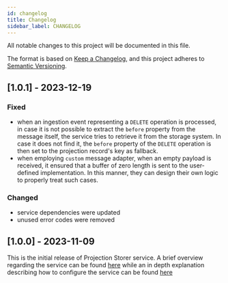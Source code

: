 ```yaml
---
id: changelog
title: Changelog
sidebar_label: CHANGELOG
---
```


<!--
WARNING: this file was automatically generated by Mia-Platform Doc Aggregator.
DO NOT MODIFY IT BY HAND.
Instead, modify the source file and run the aggregator to regenerate this file.
-->

All notable changes to this project will be documented in this file.

The format is based on [Keep a Changelog](https://keepachangelog.com/en/1.0.0/),
and this project adheres to [Semantic Versioning](https://semver.org/spec/v2.0.0.html).

## [1.0.1] - 2023-12-19

### Fixed

- when an ingestion event representing a `DELETE` operation is processed, in case it is not possible to extract the `before`
property from the message itself, the service tries to retrieve it from the storage system. In case it does not find it,
the `before` property of the `DELETE` operation is then set to the projection record's key as fallback.
- when employing `custom` message adapter, when an empty payload is received, it ensured that a buffer of zero length is
sent to the user-defined implementation. In this manner, they can design their own logic to properly treat such cases.

### Changed

- service dependencies were updated
- unused error codes were removed

## [1.0.0] - 2023-11-09

This is the initial release of Projection Storer service. A brief overview regarding the service can be found [here](../../fast_data/projection_storer)
while an in depth explanation describing how to configure the service can be found [here](../../fast_data/configuration/projection_storer_config)
